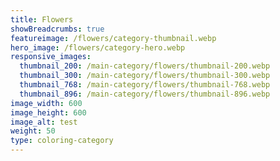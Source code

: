 ```yaml
---
title: Flowers
showBreadcrumbs: true
featureimage: /flowers/category-thumbnail.webp
hero_image: /flowers/category-hero.webp
responsive_images:
  thumbnail_200: /main-category/flowers/thumbnail-200.webp
  thumbnail_300: /main-category/flowers/thumbnail-300.webp
  thumbnail_768: /main-category/flowers/thumbnail-768.webp
  thumbnail_896: /main-category/flowers/thumbnail-896.webp
image_width: 600
image_height: 600
image_alt: test
weight: 50
type: coloring-category
---
```


